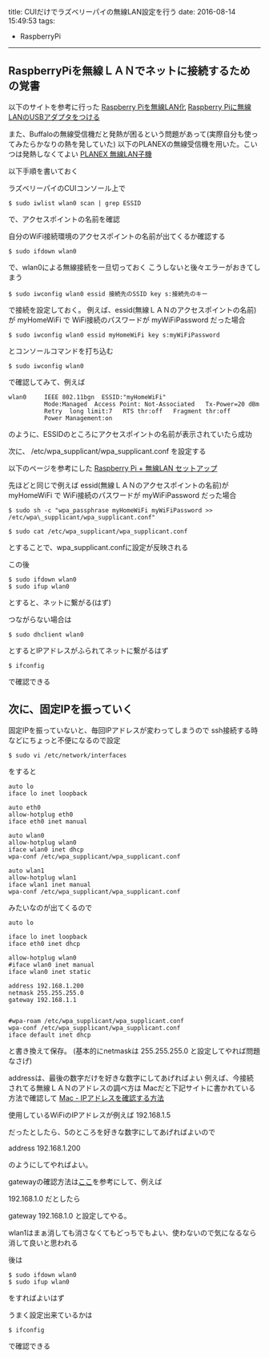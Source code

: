 title: CUIだけでラズベリーパイの無線LAN設定を行う
date: 2016-08-14 15:49:53
tags:
- RaspberryPi
---

## RaspberryPiを無線ＬＡＮでネットに接続するための覚書

以下のサイトを参考に行った
[Raspberry Piを無線LAN化](http://d.hatena.ne.jp/pasela/20121224/raspi_wlan)
[Raspberry Piに無線LANのUSBアダプタをつける](http://denshikousaku.net/raspberry-pi-wifi-lan-usb)

また、Buffaloの無線受信機だと発熱が困るという問題があって(実際自分も使ってみたらかなりの熱を発していた)
以下のPLANEXの無線受信機を用いた。こいつは発熱しなくてよい
[PLANEX 無線LAN子機](http://www.amazon.co.jp/%E7%84%A1%E7%B7%9ALAN%E5%AD%90%E6%A9%9F-USB%E3%82%A2%E3%83%80%E3%83%97%E3%82%BF%E3%83%BC%E5%9E%8B-433Mbps-X10-10%E5%AF%BE%E5%BF%9C-GW-450S/dp/B00J8CUCLS)

以下手順を書いておく

ラズベリーパイのCUIコンソール上で

```
$ sudo iwlist wlan0 scan | grep ESSID
```
で、アクセスポイントの名前を確認

自分のWiFi接続環境のアクセスポイントの名前が出てくるか確認する

```
$ sudo ifdown wlan0
```
で、wlan0による無線接続を一旦切っておく
こうしないと後々エラーがおきてしまう

```
$ sudo iwconfig wlan0 essid 接続先のSSID key s:接続先のキー
```
で接続を設定しておく。
例えば、essid(無線ＬＡＮのアクセスポイントの名前)が myHomeWiFi で
WiFi接続のパスワードが myWiFiPassword だった場合

```
$ sudo iwconfig wlan0 essid myHomeWiFi key s:myWiFiPassword
```

とコンソールコマンドを打ち込む

```
$ sudo iwconfig wlan0
```
で確認してみて、例えば

```
wlan0     IEEE 802.11bgn  ESSID:"myHomeWiFi"  
          Mode:Managed  Access Point: Not-Associated   Tx-Power=20 dBm   
          Retry  long limit:7   RTS thr:off   Fragment thr:off
          Power Management:on
```

のように、ESSIDのところにアクセスポイントの名前が表示されていたら成功

次に、 /etc/wpa_supplicant/wpa_supplicant.conf
を設定する

以下のページを参考にした
[Raspberry Pi + 無線LAN セットアップ](http://qiita.com/daicham/items/e24ce76f8815d339d070)

先ほどと同じで例えば
essid(無線ＬＡＮのアクセスポイントの名前)が myHomeWiFi で
WiFi接続のパスワードが myWiFiPassword だった場合

```
$ sudo sh -c "wpa_passphrase myHomeWiFi myWiFiPassword >> /etc/wpa\_supplicant/wpa_supplicant.conf"

$ sudo cat /etc/wpa_supplicant/wpa_supplicant.conf
```

とすることで、wpa_supplicant.confに設定が反映される

この後
```
$ sudo ifdown wlan0
$ sudo ifup wlan0
```

とすると、ネットに繋がる(はず)

つながらない場合は

```
$ sudo dhclient wlan0
```

とするとIPアドレスがふられてネットに繋がるはず
```
$ ifconfig
```
で確認できる


## 次に、固定IPを振っていく

固定IPを振っていないと、毎回IPアドレスが変わってしまうので
ssh接続する時などにちょっと不便になるので設定

```
$ sudo vi /etc/network/interfaces
```
をすると

```
auto lo
iface lo inet loopback

auto eth0
allow-hotplug eth0
iface eth0 inet manual

auto wlan0
allow-hotplug wlan0
iface wlan0 inet dhcp
wpa-conf /etc/wpa_supplicant/wpa_supplicant.conf

auto wlan1
allow-hotplug wlan1
iface wlan1 inet manual
wpa-conf /etc/wpa_supplicant/wpa_supplicant.conf

```

みたいなのが出てくるので

```
auto lo

iface lo inet loopback
iface eth0 inet dhcp

allow-hotplug wlan0
#iface wlan0 inet manual
iface wlan0 inet static

address 192.168.1.200
netmask 255.255.255.0
gateway 192.168.1.1


#wpa-roam /etc/wpa_supplicant/wpa_supplicant.conf
wpa-conf /etc/wpa_supplicant/wpa_supplicant.conf
iface default inet dhcp
```

と書き換えて保存。
(基本的にnetmaskは 255.255.255.0 と設定してやれば問題なさげ)

addressは、最後の数字だけを好きな数字にしてあげればよい
例えば、今接続されてる無線ＬＡＮのアドレスの調べ方は
Macだと下記サイトに書かれている方法で確認して
[Mac - IPアドレスを確認する方法](http://pc-karuma.net/mac-ip-address/)

使用しているWiFiのIPアドレスが例えば
192.168.1.5

だったとしたら、5のところを好きな数字にしてあげればよいので

address 192.168.1.200

のようにしてやればよい。

gatewayの確認方法は[ここ](http://buffalo.jp/download/manual/bro150/qa/qa/buf1528.html)を参考にして、例えば

192.168.1.0
だとしたら

gateway 192.168.1.0
と設定してやる。


wlan1はまぁ消しても消さなくてもどっちでもよい、使わないので気になるなら消して良いと思われる

後は
```
$ sudo ifdown wlan0
$ sudo ifup wlan0
```
をすればよいはず

うまく設定出来ているかは

```
$ ifconfig
```
で確認できる





